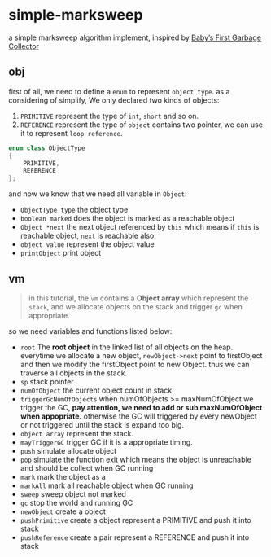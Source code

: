 # simple-marksweep

a simple marksweep algorithm implement, inspired by [Baby’s First Garbage Collector](http://journal.stuffwithstuff.com/2013/12/08/babys-first-garbage-collector/)

## obj

first of all, we need to define a `enum` to represent `object type`.
as a considering of simplify, We only declared two kinds of objects:

1. `PRIMITIVE` represent the type of `int`, `short` and so on.
2. `REFERENCE` represent the type of `object` contains two pointer, we can use it to represent `loop reference`.

```c++
enum class ObjectType
{
	PRIMITIVE,
	REFERENCE
};
```

and now we know that we need all variable in `Object`:

- `ObjectType type` the object type
- `boolean marked` does the object is marked as a reachable object
- `Object *next` the next object referenced by `this` which means if `this` is reachable object, `next` is reachable also.
- `object value` represent the object value
- `printObject` print object

## vm

> in this tutorial, the `vm` contains a **Object array** which represent the `stack`, and we allocate objects on the stack and trigger `gc` when appropriate.

so we need variables and functions listed below:

- `root` The **root object** in the linked list of all objects on the heap. everytime we allocate a new object, `newObject->next` point to firstObject and then we modify the firstObject point to new Object. thus we can traverse all objects in the stack.
- `sp` stack pointer
- `numOfObject` the current object count in stack
- `triggerGcNumOfObjects` when numOfObjects >= maxNumOfObject we trigger the GC, **pay attention, we need to add or sub maxNumOfObject when appopriate.** otherwise the GC will triggered by every newObject or not triggered until the stack is expand too big.
- `object array` represent the stack.
- `mayTriggerGC` trigger GC if it is a appropriate timing.
- `push` simulate allocate object
- `pop` simulate the function exit which means the object is unreachable and should be collect when GC running
- `mark` mark the object as a 
- `markAll` mark all reachable object when GC running
- `sweep` sweep object not marked
- `gc` stop the world and running GC
- `newObject` create a object
- `pushPrimitive` create a object represent a PRIMITIVE and push it into stack
- `pushReference` create a pair represent a REFERENCE and push it into stack





































